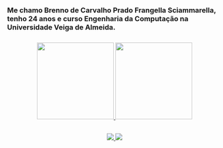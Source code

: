 <div>
    <h3>
        Me chamo Brenno de Carvalho Prado Frangella Sciammarella, tenho 24 anos e curso Engenharia da Computação na Universidade Veiga de Almeida.
    </h3>
</div>

<div align="center" style="margin: 10px; padding: 10px;">
  <a href="https://github.com/SciammarellaBrenno">
  <img height="180em" src="https://github-readme-stats.vercel.app/api?username=SciammarellaBrenno&show_icons=true&theme=dark&include_all_commits=true&count_private=true"/>
  <img height="180em" src="https://github-readme-stats.vercel.app/api/top-langs/?username=SciammarellaBrenno&layout=compact&langs_count=7&theme=dark"/>
</div>

<div style="padding: 10px" align="center">
    <a href="https://www.linkedin.com/in/brenno-sciammarella-91a43a140/" target="_blank"><img src="https://img.shields.io/badge/-LinkedIn-%230077B5?style=for-the-badge&logo=linkedin&logoColor=white" target="_blank"/>
    <a href = "mailto:brenno.s97@gmail.com"><img src="https://img.shields.io/badge/-Gmail-%23333?style=for-the-badge&logo=gmail&logoColor=white" target="_blank"/>
</div>